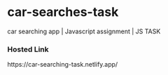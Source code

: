 # car-searches-task
car searching app | Javascript assignment | JS TASK

<h3>Hosted Link</h3>
https://car-searching-task.netlify.app/
